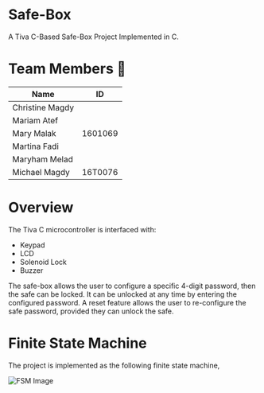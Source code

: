 # Safe-Box
A Tiva C-Based Safe-Box Project Implemented in C.

# Team Members  :muscle:

Name | ID
------------ | -------------
Christine Magdy | 
Mariam Atef | 
Mary Malak | 1601069
Martina Fadi |
Maryham Melad | 
Michael Magdy | 16T0076


# Overview
The Tiva C microcontroller is interfaced with:
      
* Keypad
* LCD
* Solenoid Lock
* Buzzer

The safe-box allows the user to configure a specific 4-digit password, then the safe can be locked. It can be unlocked at any time by entering the configured password. A reset feature allows the user to re-configure the safe password, provided they can unlock the safe.

# Finite State Machine
The project is implemented as the following finite state machine,

![FSM Image](https://github.com/Michael-M-Mike/Tiva-C-Safe-Box/blob/master/state%20machine.png)
